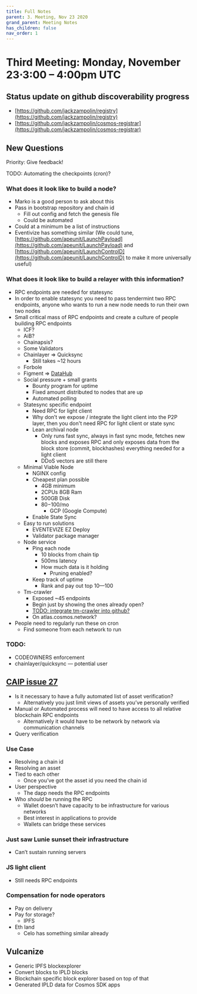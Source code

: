 ```yaml
---
title: Full Notes
parent: 3. Meeting, Nov 23 2020
grand_parent: Meeting Notes
has_children: false
nav_order: 1
---
```


# **Third Meeting: Monday, November 23⋅3:00 – 4:00pm UTC**

## Status update on github discoverability progress

- [https://github.com/jackzampolin/registry](https://github.com/jackzampolin/registry)
- [https://github.com/jackzampolin/cosmos-registrar](https://github.com/jackzampolin/cosmos-registrar)

## New Questions

Priority: Give feedback!

TODO: Automating the checkpoints (cron)?

### What does it look like to build a node?

- Marko is a good person to ask about this
- Pass in bootstrap repository and chain id
    - Fill out config and fetch the genesis file
    - Could be automated
- Could at a minimum be a list of instructions
- Eventivize has something similar (We could tune, [https://github.com/apeunit/LaunchPayload](https://github.com/apeunit/LaunchPayload) and [https://github.com/apeunit/LaunchControlD](https://github.com/apeunit/LaunchControlD) to make it more universally useful)

### What does it look like to build a relayer with this information?

- RPC endpoints are needed for statesync
- In order to enable statesync you need to pass tendermint two RPC endpoints, anyone who wants to run a new node needs to run their own two nodes
- Small critical mass of RPC endpoints and create a culture of people building RPC endpoints
    - ICF?
    - AiB?
    - Chainapsis?
    - Some Validators
    - Chainlayer => Quicksync
        - Still takes ~12 hours
    - Forbole
    - Figment => [DataHub](https://figment.io/datahub/cosmos/)
    - Social pressure + small grants
        - Bounty program for uptime
        - Fixed amount distributed to nodes that are up
        - Automated polling
    - Statesync specific endpoint
        - Need RPC for light client
        - Why don’t we expose / integrate the light client into the P2P layer, then you don't need RPC for light client or state sync
        - Lean archival node
            - Only runs fast sync, always in fast sync mode, fetches new blocks and exposes RPC and only exposes data from the block store (commit, blockhashes) everything needed for a light client
            - DDoS vectors are still there
    - Minimal Viable Node
        - NGINX config
        - Cheapest plan possible
            - 4GB minimum
            - 2CPUs 8GB Ram
            - 500GB Disk
            - $80-$100/mo
                - GCP (Google Compute)
        - Enable State Sync
    - Easy to run solutions
        - EVENTEVIZE EZ Deploy
        - Validator package manager
    - Node service
        - Ping each node
            - 10 blocks from chain tip
            - 500ms latency
            - How much data is it holding
                - Pruning enabled?
        - Keep track of uptime
            - Rank and pay out top 10—100
    - Tm-crawler
        - Exposed ~45 endpoints
        - Begin just by showing the ones already open?
        - [TODO: integrate tm-crawler into github?](https://github.com/fissionlabsio/tmcrawl)
        - On atlas.cosmos.network?
- People need to regularly run these on cron
    - Find someone from each network to run

### TODO:

- CODEOWNERS enforcement
- chainlayer/quicksync — potential user

## [CAIP issue 27](https://github.com/ChainAgnostic/CAIPs/issues/27)

- Is it necessary to have a fully automated list of asset verification?
    - Alternatively you just limit views of assets you’ve personally verified
- Manual or Automated process will need to have access to all relative blockchain RPC endpoints
    - Alternatively it would have to be network by network via communication channels
- Query verification

### Use Case

- Resolving a chain id
- Resolving an asset
- Tied to each other
    - Once you’ve got the asset id you need the chain id
- User perspective
    - The dapp needs the RPC endpoints
- Who _should_ be running the RPC
    - Wallet doesn’t have capacity to be infrastructure for various networks
    - Best interest in applications to provide
    - Wallets can bridge these services

### Just saw Lunie sunset their infrastructure

- Can’t sustain running servers

### JS light client

- Still needs RPC endpoints

### Compensation for node operators

- Pay on delivery
- Pay for storage?
    - IPFS
- Eth land
    - Celo has something similar already

## Vulcanize

- Generic IPFS blockexplorer
- Convert blocks to IPLD blocks
- Blockchain specific block explorer based on top of that
- Generated IPLD data for Cosmos SDK apps